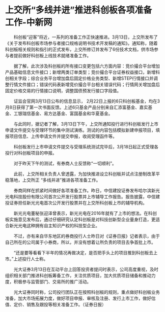 # 上交所“多线并进”推进科创板各项准备工作-中新网

　　科创板“迎客”将近，一系列的准备工作正快速推进。3月13日，上交所发布了《关于发布科创板市场参与者接口规格说明书技术开发稿的通知》。通知称，随着科创板相关规则和指引的正式发布，上交所修订并发布了6份技术文档，供市场参与者提前做好科创板上线技术就绪准备工作。

　　据了解，此次涉及科创板的所有接口变更包括六方面内容：竞价撮合平台增加产品基础信息文件接口；新增两类订单类型；竞价撮合平台证券权益接口，新增科创相关字段；综合业务平台增加盘后固定价格业务类型、新增STEP行情接口并调整行情文件接口；错误代码表新增竞价撮合平台相关错误代码；行情网关增加盘后固定价格交易的行情接口说明，调整国债预发行接口字段值。

　　证监会官网3月13日公布的信息显示， 2月22日上报的6只科创板基金，均在3月8日获得了第一次书面反馈。上述6只基金产品分别来自汇添富基金、嘉实基金、工银瑞信基金、易方达基金、富国基金和华夏基金。

　　与此同时，据记者了解，3月13日下午，上交所通知投行进行科创板发行上市申请文件提交与受理环节的集中测试演练。测试的内容包括模拟新建申报项目，填报项目信息、上传申请文件并提交申报，收阅受理函件等。

　　科创板发行上市申请文件提交与受理系统测试完毕后，3月18日起正式受理各投行对科创板项目的申报。

　　对于昨天下午的测试，有券商人士反馈称“一切顺利”。

　　此前，上交所相关负责人曾透露，为加快推进设立科创板并试点注册制改革平稳落地，上交所正 “多线并进”推进各项准备工作。

　　券商同样在抓紧时间做好各项准备工作。昨日，中信建投证券发布哈尔滨新光光电科技股份有限公司首次公开发行股票并上市辅导工作报告。报告披露，中信建投证券担任新光光电首次公开发行股票并在上交所科创板上市的辅导机构。

　　新光光电董秘张迎泽曾表示，新光光电在2016年就有了上市的想法。在科创板实施意见发布后，通过仔细研究认定科创板是对科技创新型企业量身打造，更适合新光光电这种拥有自主知识产权的科技型企业。

　　不过，亦有来自华东地区的券商投行人士昨日对《证券日报》记者表示，由于自己所在的公司属于小券商，所以，并没有想着让所负责的项目去争首批上市。

　　“还是要等看看下半年的情况再做决定，是否把手头上的项目推到科创板去上市。”上述投行人士称。

　　光大证券3月13日在互动平台上回答投资者提问时表示，公司高度重视，及时组织相关部门推进科创板筹备工作，关注优质项目，加大优质项目储备和推动力度，积极参与监管部门、交易所的推广活动。

　　光大证券同时称，公司投行团队正在按照科创板的规则，重点做好科创板业务准备，加大市场拓展力度，做好项目申报、审核及注册、发行上市工作，做好估值、定价、销售及跟投等相关准备工作。（证券日报）
